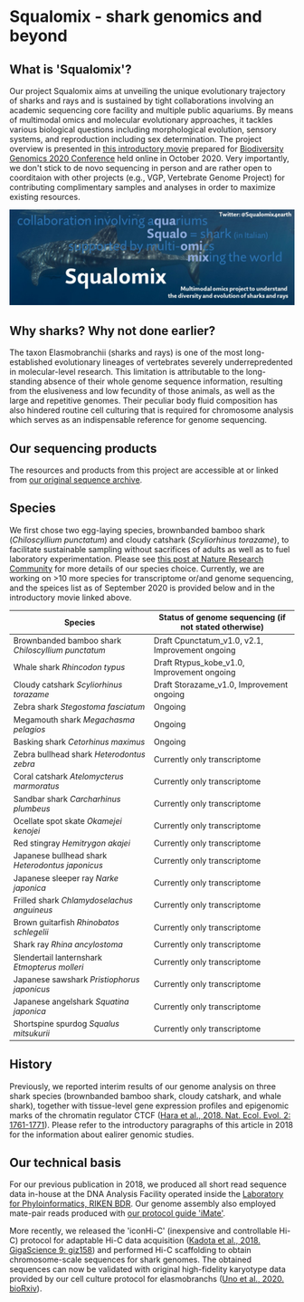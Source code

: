 # Squalomix - shark genomics and beyond

## What is 'Squalomix'?
Our project Squalomix aims at unveiling the unique evolutionary trajectory of sharks and rays and is sustained by tight collaborations involving an academic sequencing core facility and multiple public aquariums. By means of multimodal omics and molecular evolutionary approaches, it tackles various biological questions including morphological evolution, sensory systems, and reproduction including sex determination. The project overview is presented in [this introductory movie](https://youtu.be/3VG6t4Bqt8w) prepared for [Biodiversity Genomics 2020 Conference](https://www.sanger.ac.uk/science/biodiversity-genomics-2020/) held online in October 2020. Very importantly, we don't stick to de novo sequencing in person and are rather open to coorditaion with other projects (e.g., VGP, Vertebrate Genome Project) for contributing complimentary samples and analyses in order to maximize existing resources.

![logo](Squalomix-logo2.jpg)

## Why sharks? Why not done earlier?
The taxon Elasmobranchii (sharks and rays) is one of the most long-established evolutionary lineages of vertebrates severely underrepredented in molecular-level research. This limitation is attributable to the long-standing absence of their whole genome sequence information, resulting from the elusiveness and low fecundity of those animals, as well as the large and repetitive genomes. Their peculiar body fluid composition has also hindered routine cell culturing that is required for chromosome analysis which serves as an indispensable reference for genome sequencing. 

## Our sequencing products
The resources and products from this project are accessible at or linked from [our original sequence archive](https://transcriptome.riken.jp/squalomix/). 

## Species
We first chose two egg-laying species, brownbanded bamboo shark (*Chiloscyllium punctatum*) and cloudy catshark (*Scyliorhinus torazame*), to facilitate sustainable sampling without sacrifices of adults as well as to fuel laboratory experimentation. Please see [this post at Nature Research Community](https://natureecoevocommunity.nature.com/posts/39600-decoding-shark-genomes-with-three-species-selected-for-different-reasons) for more details of our species choice. Currently, we are working on >10 more species for transcriptome or/and genome sequencing, and the speices list as of September 2020 is provided below and in the introductory movie linked above. 

| Species | Status of genome sequencing (if not stated otherwise) |
----|----|
| Brownbanded bamboo shark  *Chiloscyllium punctatum* | Draft Cpunctatum_v1.0, v2.1, Improvement ongoing |
| Whale shark  *Rhincodon typus* | Draft Rtypus_kobe_v1.0, Improvement ongoing |
| Cloudy catshark  *Scyliorhinus torazame*  | Draft Storazame_v1.0, Improvement ongoing |
| Zebra shark  *Stegostoma fasciatum*  | Ongoing |
| Megamouth shark  *Megachasma pelagios*  | Ongoing |
| Basking shark  *Cetorhinus maximus*  | Ongoing |
| Zebra bullhead shark *Heterodontus zebra*  | Currently only transcriptome |
| Coral catshark *Atelomycterus marmoratus*  | Currently only transcriptome |
| Sandbar shark *Carcharhinus plumbeus*  | Currently only transcriptome |
| Ocellate spot skate *Okamejei kenojei*  | Currently only transcriptome |
| Red stingray *Hemitrygon akajei*  | Currently only transcriptome |
| Japanese bullhead shark *Heterodontus japonicus*  | Currently only transcriptome |
| Japanese sleeper ray *Narke japonica*  | Currently only transcriptome |
| Frilled shark *Chlamydoselachus anguineus*  | Currently only transcriptome |
| Brown guitarfish *Rhinobatos schlegelii*  | Currently only transcriptome |
| Shark ray *Rhina ancylostoma*  | Currently only transcriptome |
| Slendertail lanternshark *Etmopterus molleri*  | Currently only transcriptome |
| Japanese sawshark *Pristiophorus japonicus*  | Currently only transcriptome |
| Japanese angelshark *Squatina japonica*  | Currently only transcriptome |
| Shortspine spurdog *Squalus mitsukurii*  | Currently only transcriptome |


## History
Previously, we reported interim results of our genome analysis on three shark species (brownbanded bamboo shark, cloudy catshark, and whale shark), together with tissue-level gene expression profiles and epigenomic marks of the chromatin regulator CTCF ([Hara et al., 2018. Nat. Ecol. Evol. 2: 1761-1771](https://www.nature.com/articles/s41559-018-0673-5)). Please refer to the introductory paragraphs of this article in 2018 for the information about ealirer genomic studies.

## Our technical basis
For our previous publication in 2018, we produced all short read sequence data in-house at the DNA Analysis Facility operated inside the [Laboratory for Phyloinformatics, RIKEN BDR](https://www.bdr.riken.jp/en/research/labs/kuraku-s/). Our genome assembly also employed mate-pair reads produced with [our protocol guide 'iMate'](https://www.slideshare.net/xsighex/imate-protocol-guide-version-20).

More recently, we released the 'iconHi-C' (inexpensive and controllable Hi-C) protocol for adaptable Hi-C data acquisition ([Kadota et al., 2018. GigaScience 9: giz158](https://doi.org/10.1093/gigascience/giz158)) and performed Hi-C scaffolding to obtain chromosome-scale sequences for shark genomes. The obtained sequences can now be validated with original high-fidelity karyotype data provided by our cell culture protocol for elasmobranchs ([Uno et al., 2020. bioRxiv](https://www.biorxiv.org/content/10.1101/2020.09.08.286724v1)). 


